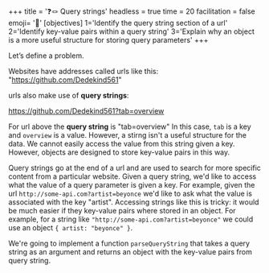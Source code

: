 +++
title = '❓🪢 Query strings'
headless = true
time = 20
facilitation = false
emoji= '🧩'
[objectives]
    1='Identify the query string section of a url'
    2='Identify key-value pairs within a query string'
    3='Explain why an object is a more useful structure for storing query parameters'
+++

Let’s define a problem.

Websites have addresses called urls like this: "https://github.com/Dedekind561"

urls also make use of **query strings**:

https://github.com/Dedekind561?tab=overview

For url above the **query string** is "tab=overview"
In this case, `tab` is a key and `overview` is a value.
However, a stirng isn't a useful structure for the data. We cannot easily access the value from this string given a key.
However, objects are designed to store key-value pairs in this way.

Query strings go at the end of a url and are used to search for more specific content from a particular website.
Given a query string, we'd like to access what the value of a query parameter is given a key.
For example, given the url `http://some-api.com?artist=beyonce` we'd like to ask what the value is associated with the key "artist". Accessing strings like this is tricky: it would be much easier if they key-value pairs where stored in an object.
For example, for a string like `"http://some-api.com?artist=beyonce"` we could use an object `{ artist: "beyonce" }`.

We're going to implement a function `parseQueryString` that takes a query string as an argument and
returns an object with the key-value pairs from query string.
